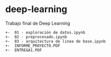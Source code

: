 # deep-learning
Trabajo final de Deep Learning

    +-  01 - exploración de datos.ipynb
    +-  02 - preprocesado.ipynb
    +-  03 - arquitectura de linea de base.ipynb
    +-  INFORME_PROYECTO.PDF
    +-  ENTREGA1.PDF
